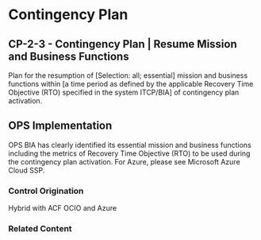 # Contingency Plan
## CP-2-3 - Contingency Plan | Resume Mission and Business Functions

Plan for the resumption of [Selection: all; essential] mission and business functions within [a time period as defined by the  applicable Recovery Time Objective (RTO) specified in the system ITCP/BIA] of contingency plan activation.

## OPS Implementation

OPS BIA has clearly identified its essential mission and business functions including the metrics of Recovery Time Objective (RTO) to be used during the contingency plan activation. For Azure, please see Microsoft Azure Cloud SSP.


### Control Origination

Hybrid with ACF OCIO and Azure

### Related Content
